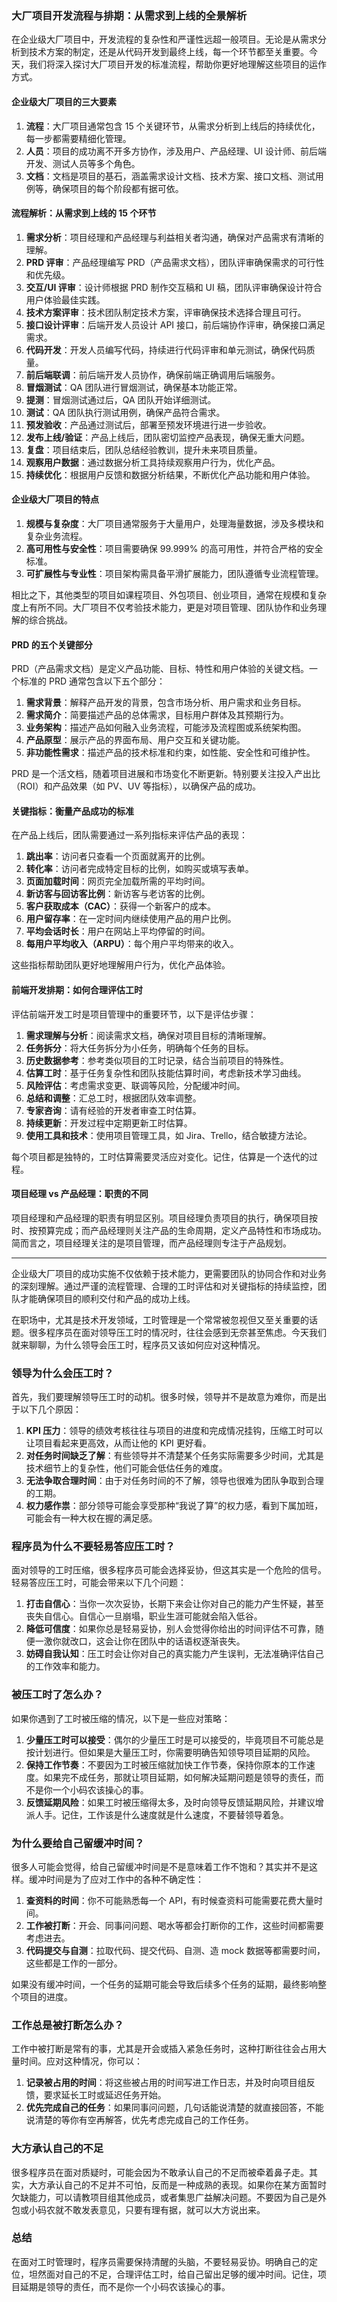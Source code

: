 ### 大厂项目开发流程与排期：从需求到上线的全景解析

在企业级大厂项目中，开发流程的复杂性和严谨性远超一般项目。无论是从需求分析到技术方案的制定，还是从代码开发到最终上线，每一个环节都至关重要。今天，我们将深入探讨大厂项目开发的标准流程，帮助你更好地理解这些项目的运作方式。

#### 企业级大厂项目的三大要素

1. **流程**：大厂项目通常包含 15 个关键环节，从需求分析到上线后的持续优化，每一步都需要精细化管理。
2. **人员**：项目的成功离不开多方协作，涉及用户、产品经理、UI 设计师、前后端开发、测试人员等多个角色。
3. **文档**：文档是项目的基石，涵盖需求设计文档、技术方案、接口文档、测试用例等，确保项目的每个阶段都有据可依。

#### 流程解析：从需求到上线的 15 个环节

1. **需求分析**：项目经理和产品经理与利益相关者沟通，确保对产品需求有清晰的理解。
2. **PRD 评审**：产品经理编写 PRD（产品需求文档），团队评审确保需求的可行性和优先级。
3. **交互/UI 评审**：设计师根据 PRD 制作交互稿和 UI 稿，团队评审确保设计符合用户体验最佳实践。
4. **技术方案评审**：技术团队制定技术方案，评审确保技术选择合理且可行。
5. **接口设计评审**：后端开发人员设计 API 接口，前后端协作评审，确保接口满足需求。
6. **代码开发**：开发人员编写代码，持续进行代码评审和单元测试，确保代码质量。
7. **前后端联调**：前后端开发人员协作，确保前端正确调用后端服务。
8. **冒烟测试**：QA 团队进行冒烟测试，确保基本功能正常。
9. **提测**：冒烟测试通过后，QA 团队开始详细测试。
10. **测试**：QA 团队执行测试用例，确保产品符合需求。
11. **预发验收**：产品通过测试后，部署至预发环境进行进一步验收。
12. **发布上线/验证**：产品上线后，团队密切监控产品表现，确保无重大问题。
13. **复盘**：项目结束后，团队总结经验教训，提升未来项目质量。
14. **观察用户数据**：通过数据分析工具持续观察用户行为，优化产品。
15. **持续优化**：根据用户反馈和数据分析结果，不断优化产品功能和用户体验。

#### 企业级大厂项目的特点

1. **规模与复杂度**：大厂项目通常服务于大量用户，处理海量数据，涉及多模块和复杂业务流程。
2. **高可用性与安全性**：项目需要确保 99.999% 的高可用性，并符合严格的安全标准。
3. **可扩展性与专业性**：项目架构需具备平滑扩展能力，团队遵循专业流程管理。

相比之下，其他类型的项目如课程项目、外包项目、创业项目，通常在规模和复杂度上有所不同。大厂项目不仅考验技术能力，更是对项目管理、团队协作和业务理解的综合挑战。

#### PRD 的五个关键部分

PRD（产品需求文档）是定义产品功能、目标、特性和用户体验的关键文档。一个标准的 PRD 通常包含以下五个部分：

1. **需求背景**：解释产品开发的背景，包含市场分析、用户需求和业务目标。
2. **需求简介**：简要描述产品的总体需求，目标用户群体及其预期行为。
3. **业务架构**：描述产品如何融入业务流程，可能涉及流程图或系统架构图。
4. **产品原型**：展示产品的界面布局、用户交互和关键功能。
5. **非功能性需求**：描述产品的技术标准和约束，如性能、安全性和可维护性。

PRD 是一个活文档，随着项目进展和市场变化不断更新。特别要关注投入产出比（ROI）和产品效果（如 PV、UV 等指标），以确保产品的成功。

#### 关键指标：衡量产品成功的标准

在产品上线后，团队需要通过一系列指标来评估产品的表现：

1. **跳出率**：访问者只查看一个页面就离开的比例。
2. **转化率**：访问者完成特定目标的比例，如购买或填写表单。
3. **页面加载时间**：网页完全加载所需的平均时间。
4. **新访客与回访客比例**：新访客与老访客的比例。
5. **客户获取成本（CAC）**：获得一个新客户的成本。
6. **用户留存率**：在一定时间内继续使用产品的用户比例。
7. **平均会话时长**：用户在网站上平均停留的时间。
8. **每用户平均收入（ARPU）**：每个用户平均带来的收入。

这些指标帮助团队更好地理解用户行为，优化产品体验。

#### 前端开发排期：如何合理评估工时

评估前端开发工时是项目管理中的重要环节，以下是评估步骤：

1. **需求理解与分析**：阅读需求文档，确保对项目目标的清晰理解。
2. **任务拆分**：将大任务拆分为小任务，明确每个任务的目标。
3. **历史数据参考**：参考类似项目的工时记录，结合当前项目的特殊性。
4. **估算工时**：基于任务复杂性和团队技能估算时间，考虑新技术学习曲线。
5. **风险评估**：考虑需求变更、联调等风险，分配缓冲时间。
6. **总结和调整**：汇总工时，根据团队效率调整。
7. **专家咨询**：请有经验的开发者审查工时估算。
8. **持续更新**：开发过程中定期更新工时估算。
9. **使用工具和技术**：使用项目管理工具，如 Jira、Trello，结合敏捷方法论。

每个项目都是独特的，工时估算需要灵活应对变化。记住，估算是一个迭代的过程。

#### 项目经理 vs 产品经理：职责的不同

项目经理和产品经理的职责有明显区别。项目经理负责项目的执行，确保项目按时、按预算完成；而产品经理则关注产品的生命周期，定义产品特性和市场成功。简而言之，项目经理关注的是项目管理，而产品经理则专注于产品规划。

---

企业级大厂项目的成功实施不仅依赖于技术能力，更需要团队的协同合作和对业务的深刻理解。通过严谨的流程管理、合理的工时评估和对关键指标的持续监控，团队才能确保项目的顺利交付和产品的成功上线。

在职场中，尤其是技术开发领域，工时管理是一个常常被忽视但又至关重要的话题。很多程序员在面对领导压工时的情况时，往往会感到无奈甚至焦虑。今天我们就来聊聊，为什么领导会压工时，程序员又该如何应对这种情况。

### 领导为什么会压工时？

首先，我们要理解领导压工时的动机。很多时候，领导并不是故意为难你，而是出于以下几个原因：

1. **KPI 压力**：领导的绩效考核往往与项目的进度和完成情况挂钩，压缩工时可以让项目看起来更高效，从而让他的 KPI 更好看。
2. **对任务时间缺乏了解**：有些领导并不清楚某个任务实际需要多少时间，尤其是技术细节上的复杂性，他们可能会低估任务的难度。
3. **无法争取合理时间**：由于对任务时间的不了解，领导也很难为团队争取到合理的工期。
4. **权力感作祟**：部分领导可能会享受那种“我说了算”的权力感，看到下属加班，可能会有一种大权在握的满足感。

### 程序员为什么不要轻易答应压工时？

面对领导的工时压缩，很多程序员可能会选择妥协，但这其实是一个危险的信号。轻易答应压工时，可能会带来以下几个问题：

1. **打击自信心**：当你一次次妥协，长期下来会让你对自己的能力产生怀疑，甚至丧失自信心。自信心一旦崩塌，职业生涯可能就会陷入低谷。
2. **降低可信度**：如果你总是轻易妥协，别人会觉得你给出的时间评估不可靠，随便一激你就改口，这会让你在团队中的话语权逐渐丧失。
3. **妨碍自我认知**：压工时会让你对自己的真实能力产生误判，无法准确评估自己的工作效率和能力。

### 被压工时了怎么办？

如果你遇到了工时被压缩的情况，以下是一些应对策略：

1. **少量压工时可以接受**：偶尔的少量压工时是可以接受的，毕竟项目不可能总是按计划进行。但如果是大量压工时，你需要明确告知领导项目延期的风险。
2. **保持工作节奏**：不要因为工时被压缩就加快工作节奏，保持你原本的工作速度。如果完不成任务，那就让项目延期，如何解决延期问题是领导的责任，而不是你一个小码农该操心的事。
3. **反馈延期风险**：如果工时被压缩得太多，及时向领导反馈延期风险，并建议增派人手。记住，工作该是什么速度就是什么速度，不要替领导着急。

### 为什么要给自己留缓冲时间？

很多人可能会觉得，给自己留缓冲时间是不是意味着工作不饱和？其实并不是这样。缓冲时间是为了应对工作中的各种不确定性：

1. **查资料的时间**：你不可能熟悉每一个 API，有时候查资料可能需要花费大量时间。
2. **工作被打断**：开会、同事问问题、喝水等都会打断你的工作，这些时间都需要考虑进去。
3. **代码提交与自测**：拉取代码、提交代码、自测、造 mock 数据等都需要时间，这些都是工作的一部分。

如果没有缓冲时间，一个任务的延期可能会导致后续多个任务的延期，最终影响整个项目的进度。

### 工作总是被打断怎么办？

工作中被打断是常有的事，尤其是开会或插入紧急任务时，这种打断往往会占用大量时间。应对这种情况，你可以：

1. **记录被占用的时间**：将这些被占用的时间写进工作日志，并及时向项目组反馈，要求延长工时或延迟任务开始。
2. **优先完成自己的任务**：如果同事问问题，几句话能说清楚的就直接回答，不能说清楚的等你有空再解答，优先考虑完成自己的工作任务。

### 大方承认自己的不足

很多程序员在面对质疑时，可能会因为不敢承认自己的不足而被牵着鼻子走。其实，大方承认自己的不足并不可怕，反而是一种成熟的表现。如果你在某方面暂时欠缺能力，可以请教项目组其他成员，或者集思广益解决问题。不要因为自己是外包或小码农就不敢发表意见，只要有理有据，就可以大方说出来。

### 总结

在面对工时管理时，程序员需要保持清醒的头脑，不要轻易妥协。明确自己的定位，坦然面对自己的不足，合理评估工时，给自己留出足够的缓冲时间。记住，项目延期是领导的责任，而不是你一个小码农该操心的事。

